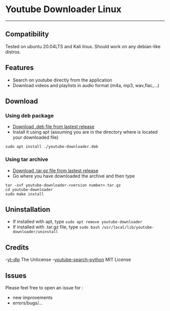 # Youtube Downloader Linux
***
## Compatibility
Tested on ubuntu 20.04LTS and Kali linux. Should work on any debian-like distros.
## Features
- Search on youtube directly from the application
- Download videos and playlists in audio format (m4a, mp3, wav,flac,...)
## Download
### Using deb package
- [Download .deb file from lastest release](https://github.com/acmo0/youtube-downloader-linux/releases/latest)
- Install it using apt (assuming you are in the directory where is located your downloaded file)
```
sudo apt install ./youtube-downloader.deb
```
### Using tar archive
- [Download .tar.gz file from lastest release](https://github.com/acmo0/youtube-downloader-linux/releases/latest)
- Go where you have downloaded the archive and then type
```
tar -xvf youtube-downloader-<version number>.tar.gz
cd youtube-downloader
sudo make install
```
## Uninstallation
- If installed with apt, type ```sudo apt remove youtube-downloader```
- If installed with .tar.gz file, type ```sudo bash /usr/local/lib/youtube-downloader/uninstall```

## Credits
-[yt-dlp](https://github.com/yt-dlp/yt-dlp) The Unlicense
-[youtube-search-python](https://github.com/alexmercerind/youtube-search-python) MIT License

## Issues
Please feel free to open an issue for :
- new improvements
- errors/bugs/...
